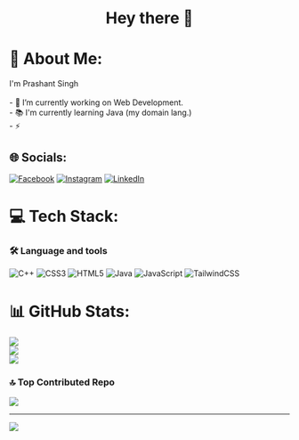 
<div align="center">
<!--   <img src="https://visitor-badge.laobi.icu/badge?page_id=maurodesouza.maurodesouza&"  /> -->
</div>

###

<h1 align="center">Hey there 👋</h1>

###

# 💫 About Me:

<p align="left">I'm Prashant Singh <br><br>- 🔭 I’m currently working on Web Development.<br>- 📚 I'm currently learning Java (my domain lang.) <br>- ⚡</p> 


## 🌐 Socials:
[![Facebook](https://img.shields.io/badge/Facebook-%231877F2.svg?logo=Facebook&logoColor=white)](https://facebook.com/prashSingh.0) [![Instagram](https://img.shields.io/badge/Instagram-%23E4405F.svg?logo=Instagram&logoColor=white)](https://instagram.com/_prashant._0.1) [![LinkedIn](https://img.shields.io/badge/LinkedIn-%230077B5.svg?logo=linkedin&logoColor=white)](https://linkedin.com/in/linkedin.com/in/prashant-singh-8b6449278) 


# 💻 Tech Stack: <h3 align="left">🛠 Language and tools</h3>
![C++](https://img.shields.io/badge/c++-%2300599C.svg?style=plastic&logo=c%2B%2B&logoColor=white) ![CSS3](https://img.shields.io/badge/css3-%231572B6.svg?style=plastic&logo=css3&logoColor=white) ![HTML5](https://img.shields.io/badge/html5-%23E34F26.svg?style=plastic&logo=html5&logoColor=white) ![Java](https://img.shields.io/badge/java-%23ED8B00.svg?style=plastic&logo=openjdk&logoColor=white) ![JavaScript](https://img.shields.io/badge/javascript-%23323330.svg?style=plastic&logo=javascript&logoColor=%23F7DF1E) ![TailwindCSS](https://img.shields.io/badge/tailwindcss-%2338B2AC.svg?style=plastic&logo=tailwind-css&logoColor=white)
# 📊 GitHub Stats:
![](https://github-readme-stats.vercel.app/api?username=prashDevCode&theme=dark&hide_border=true&include_all_commits=true&count_private=false)<br/>
![](https://github-readme-streak-stats.herokuapp.com/?user=prashDevCode&theme=dark&hide_border=true)<br/>
![](https://github-readme-stats.vercel.app/api/top-langs/?username=prashDevCode&theme=dark&hide_border=true&include_all_commits=true&count_private=false&layout=compact)

### 🔝 Top Contributed Repo
![](https://github-contributor-stats.vercel.app/api?username=prashDevCode&limit=5&theme=dark&combine_all_yearly_contributions=true)

---
[![](https://visitcount.itsvg.in/api?id=prashDevCode&icon=2&color=0)](https://visitcount.itsvg.in)

<!-- Proudly created with GPRM ( https://gprm.itsvg.in ) -->

